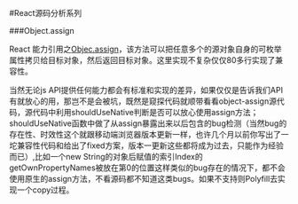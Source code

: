#React源码分析系列

###Object.assign

React 能力引用之[Objec.assign](https://developer.mozilla.org/en-US/docs/Web/JavaScript/Reference/Global_Objects/Object/assign)，该方法可以把任意多个的源对象自身的可枚举属性拷贝给目标对象，然后返回目标对象。这里实现不复杂仅仅80多行实现了兼容性。

当然无论js API提供任何能力都会有标准和实现的差异，如果仅仅是告诉我们API有就放心的用，那岂不是会被坑，既然是窥探代码就顺带看看object-assign源代码，源代码中利用shouldUseNative判断是否可以放心使用assign方法；shouldUseNative函数中做了从assign暴露出来以后包含的bug检测（当然bug的存在性、时效性这个就跟移动端浏览器版本更新一样，也许几个月以前你写出了一坨兼容性代码和给出了fixed方案，版本一更新这些都将成为过去，只能作为经验而已）,比如一个new String的对象后赋值的索引Index的getOwnPropertyNames被放在第0的位置这样类似的bug存在的情况下，都不会使用原生的assign方法，不看源码都不知道这类bugs。如果不支持则Polyfill去实现一个copy过程。